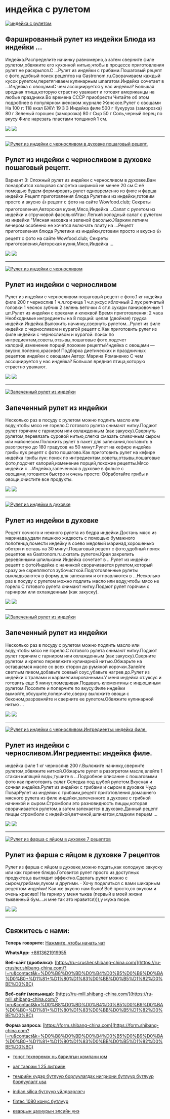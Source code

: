 # индейка с рулетом

<a href="https://swt.shibang-china.com/?l=ru&img&k=%D0%B8%D0%BD%D0%B4%D0%B5%D0%B9%D0%BA%D0%B0+%D1%81+%D1%80%D1%83%D0%BB%D0%B5%D1%82%D0%BE%D0%BC" target="_blank">![индейка с рулетом](http://static.shibang-china.com/all-800x300/20.jpg)</a>

## Фаршированный рулет из индейки Блюда из индейки …
Индейка.Распределите начинку равномерно,а затем сверните филе рулетом,обвяжите его кухонной нитью,чтобы в процессе приготовления рулет не раскрылся.С …Рулет из индейки с грибами.Пошаговый рецепт с фото,удобный поиск рецептов на Gastronom.ru.Сворачиваем каждый кусок рулетом,перетягиваем кулинарным шпагатом.Индейка сочетает в …Индейка с овощамиС чем ассоциируется у нас индейка? Большая вредная птица,которую страстно уважают и готовят американцы на любые праздники.Во времена СССР приобрести Читайте об этом подробнее в популярном женском журнале Женское.Рулет с овощами На 100 г: 118 ккал БЖУ: 19 3 3 Индейка филе 500 г Кукуруза (заморозка) 80 г Зеленый горошек (заморозка) 80 г Сыр 50 г Соль,черный перец по вкусу Филе нарезать пластами толщиной 1 см.


<a href="https://whatsapp.shibangsoft.com/WhatsApp.php" target="_blank" title="WhatsApp">![](http://static.shibang-china.com/icon/whatsapp.png)</a> <a href="https://swt.shibang-china.com/?l=ru&icon&k=%D0%B8%D0%BD%D0%B4%D0%B5%D0%B9%D0%BA%D0%B0+%D1%81+%D1%80%D1%83%D0%BB%D0%B5%D1%82%D0%BE%D0%BC" target="_blank">![](http://static.shibang-china.com/icon/chat-ru.png)</a>

---

<a href="https://swt.shibang-china.com/?l=ru&img&k=%D0%B8%D0%BD%D0%B4%D0%B5%D0%B9%D0%BA%D0%B0+%D1%81+%D1%80%D1%83%D0%BB%D0%B5%D1%82%D0%BE%D0%BC" target="_blank">![Рулет из индейки с черносливом в духовке пошаговый рецепт.](http://static.shibang-china.com/all-800x300/1257.jpg)</a>

## Рулет из индейки с черносливом в духовке пошаговый рецепт.
Вариант 3: Сложный рулет из индейки с черносливом в духовке.Вам понадобится холщовая салфетка шириной не менее 20 см.С её помощью будем формировать рулет одновременно из филе и фарша индейки.Рецепт приготовления блюда Рулетики из индейки,готовим просто и вкусно 👍 рецепт с фото на сайте Wowfood.club; Секреты приготовления,Авторская кухня,Мясо,Индейка …Салат с рулетом из индейки и стручковой фасольюИтак: Легкий холодный салат с рулетом из индейки &quot;Мясная находка и зеленой фасолью.Жарким летним вечером особенно не хочется включать плиту на …Рецепт приготовления блюда Рулетики из индейки,готовим просто и вкусно 👍 рецепт с фото на сайте Wowfood.club; Секреты приготовления,Авторская кухня,Мясо,Индейка …


<a href="https://whatsapp.shibangsoft.com/WhatsApp.php" target="_blank" title="WhatsApp">![](http://static.shibang-china.com/icon/whatsapp.png)</a> <a href="https://swt.shibang-china.com/?l=ru&icon&k=%D0%B8%D0%BD%D0%B4%D0%B5%D0%B9%D0%BA%D0%B0+%D1%81+%D1%80%D1%83%D0%BB%D0%B5%D1%82%D0%BE%D0%BC" target="_blank">![](http://static.shibang-china.com/icon/chat-ru.png)</a>

---

<a href="https://swt.shibang-china.com/?l=ru&img&k=%D0%B8%D0%BD%D0%B4%D0%B5%D0%B9%D0%BA%D0%B0+%D1%81+%D1%80%D1%83%D0%BB%D0%B5%D1%82%D0%BE%D0%BC" target="_blank">![Рулет из индейки с черносливом](http://static.shibang-china.com/all-800x300/62.jpg)</a>

## Рулет из индейки с черносливом
Рулет из индейки с черносливом пошаговый рецепт с фото.1 кг индейка филе 200 г чернослив 1 ч.л.горчица 1 ч.л.уксус яблочный 2 лук репчатый головки 1 чеснок зубчик 2 зелень веточки 4 ст.л.сухари панировочные 1 шт.Рулет из индейки с орехами и клюквой Время приготовления: 2 часа Необходимые ингредиенты на 8 порций: целая (двойная) грудка индейки.Индейка.Выложить начинку,свернуть рулетом…Рулет из филе индейки с черносливом и курагой рецепт с.Как приготовить рулет из филе индейки с черносливом и курагой: поиск по ингредиентам,советы,отзывы,пошаговые фото,подсчет калорий,изменение порций,похожие рецептыИндейка с овощами — вкусно,полезно,красиво! Подборка диетических и праздничных рецептов индейки с овощами Автор: Марина Романенко С чем ассоциируется у нас индейка? Большая вредная птица,которую страстно уважают.


<a href="https://whatsapp.shibangsoft.com/WhatsApp.php" target="_blank" title="WhatsApp">![](http://static.shibang-china.com/icon/whatsapp.png)</a> <a href="https://swt.shibang-china.com/?l=ru&icon&k=%D0%B8%D0%BD%D0%B4%D0%B5%D0%B9%D0%BA%D0%B0+%D1%81+%D1%80%D1%83%D0%BB%D0%B5%D1%82%D0%BE%D0%BC" target="_blank">![](http://static.shibang-china.com/icon/chat-ru.png)</a>

---

<a href="https://swt.shibang-china.com/?l=ru&img&k=%D0%B8%D0%BD%D0%B4%D0%B5%D0%B9%D0%BA%D0%B0+%D1%81+%D1%80%D1%83%D0%BB%D0%B5%D1%82%D0%BE%D0%BC" target="_blank">![Запеченный рулет из индейки](http://static.shibang-china.com/all-800x300/478.jpg)</a>

## Запеченный рулет из индейки
Несколько раз в посуду с рулетом можно подлить масло или воду,чтобы мясо не горело.С готового рулета снимают нитку.Подают рулет горячим с гарниром или охлажденным (как закуску).Свернуть рулетом,перевязать суровой нитью,слегка смазать сливочным сыром или майонезом.Положить рулет в пакет для запекания,поставить в разогретую до 180 градусов на 50 минут.Рулет на кефире индейка грибы лук рецепт с фото пошагово.Как приготовить рулет на кефире индейка грибы лук: поиск по ингредиентам,советы,отзывы,пошаговые фото,подсчет калорий,изменение порций,похожие рецепты.Мясо индейки с …Индейка,запеченная в духовке в фольге с овощами,готовится быстро и очень просто: Обработайте грибы и овощи,очистите все продукты.


<a href="https://whatsapp.shibangsoft.com/WhatsApp.php" target="_blank" title="WhatsApp">![](http://static.shibang-china.com/icon/whatsapp.png)</a> <a href="https://swt.shibang-china.com/?l=ru&icon&k=%D0%B8%D0%BD%D0%B4%D0%B5%D0%B9%D0%BA%D0%B0+%D1%81+%D1%80%D1%83%D0%BB%D0%B5%D1%82%D0%BE%D0%BC" target="_blank">![](http://static.shibang-china.com/icon/chat-ru.png)</a>

---

<a href="https://swt.shibang-china.com/?l=ru&img&k=%D0%B8%D0%BD%D0%B4%D0%B5%D0%B9%D0%BA%D0%B0+%D1%81+%D1%80%D1%83%D0%BB%D0%B5%D1%82%D0%BE%D0%BC" target="_blank">![Рулет из индейки в духовке](http://static.shibang-china.com/all-800x300/1472.jpg)</a>

## Рулет из индейки в духовке
Рецепт сочного и нежного рулета из бедра индейки.Достань мясо из маринада,удали лишнюю жидкость с помощью бумажного полотенца,помести индейку в соево медовый маринад,хорошенько оботри и оставь на 30 минут.Пошаговый рецепт с фото,удобный поиск рецептов на Gastronom.ru.скатать рулетом.Края закрепить деревянными шпильками.Индейка сочетает в …Рулет из индейки: рецепт с фотоИндейка с начинкой сворачивается рулетом,который сразу же скрепляются зубочисткой.Подготовленные рулеты выкладываются в форму для запекания и отправляются в …Несколько раз в посуду с рулетом можно подлить масло или воду,чтобы мясо не горело.С готового рулета снимают нитку.Подают рулет горячим с гарниром или охлажденным (как закуску).


<a href="https://whatsapp.shibangsoft.com/WhatsApp.php" target="_blank" title="WhatsApp">![](http://static.shibang-china.com/icon/whatsapp.png)</a> <a href="https://swt.shibang-china.com/?l=ru&icon&k=%D0%B8%D0%BD%D0%B4%D0%B5%D0%B9%D0%BA%D0%B0+%D1%81+%D1%80%D1%83%D0%BB%D0%B5%D1%82%D0%BE%D0%BC" target="_blank">![](http://static.shibang-china.com/icon/chat-ru.png)</a>

---

<a href="https://swt.shibang-china.com/?l=ru&img&k=%D0%B8%D0%BD%D0%B4%D0%B5%D0%B9%D0%BA%D0%B0+%D1%81+%D1%80%D1%83%D0%BB%D0%B5%D1%82%D0%BE%D0%BC" target="_blank">![Запеченный рулет из индейки](http://static.shibang-china.com/all-800x300/381.jpg)</a>

## Запеченный рулет из индейки
Несколько раз в посуду с рулетом можно подлить масло или воду,чтобы мясо не горело.С готового рулета снимают нитку.Подают рулет горячим с гарниром или охлажденным (как закуску).Сверните рулетом и крепко перевяжите кулинарной нитью.Обжарьте на оставшемся масле со всех сторон до румяной корочки.Залейте светлым пивом,добавьте соевый соус,убавьте нагрев до.Рулет из индейки с травами и карамелизированными.У меня индейка от.уксус и готовить еще 5 минут,помешивая.Подавать клементины с индюшиным рулетом.Посолите и поперчите по вкусу.Филе индейки вымойте,обсушите,поперчите,сверху выложите овощи с беконом,разровняйте и сверните ее рулетом.Обвяжите кулинарной нитью …


<a href="https://whatsapp.shibangsoft.com/WhatsApp.php" target="_blank" title="WhatsApp">![](http://static.shibang-china.com/icon/whatsapp.png)</a> <a href="https://swt.shibang-china.com/?l=ru&icon&k=%D0%B8%D0%BD%D0%B4%D0%B5%D0%B9%D0%BA%D0%B0+%D1%81+%D1%80%D1%83%D0%BB%D0%B5%D1%82%D0%BE%D0%BC" target="_blank">![](http://static.shibang-china.com/icon/chat-ru.png)</a>

---

<a href="https://swt.shibang-china.com/?l=ru&img&k=%D0%B8%D0%BD%D0%B4%D0%B5%D0%B9%D0%BA%D0%B0+%D1%81+%D1%80%D1%83%D0%BB%D0%B5%D1%82%D0%BE%D0%BC" target="_blank">![Рулет из индейки с черносливом.Ингредиенты: индейка филе.](http://static.shibang-china.com/all-800x300/910.jpg)</a>

## Рулет из индейки с черносливом.Ингредиенты: индейка филе.
индейка филе 1 кг чернослив 200 г.Выложите начинку,сверните рулетом,обвяжите ниткой.Обжарьте рулет в разогретом масле,влейте 1 стакан кипящей воды,тушите в …Подробное описание с пошаговыми фото как приготовить салат Селедка под шубой рулетом.Вкусная и сочная индейка.Рулет из индейки с грибами и сыром в духовке Чудо ПоварРулет из индейки с грибами,рецепт приготовления домашнего мясного рулета из филе индейки,запеченного в духовке с грибной начинкой и сыром.Стромболи это разновидность пиццы,которая сворачивается рулетом,а затем запекается в духовке.Данный рецепт пиццы стромболи с индейкой,ветчиной,шпинатом,сладким перцем …


<a href="https://whatsapp.shibangsoft.com/WhatsApp.php" target="_blank" title="WhatsApp">![](http://static.shibang-china.com/icon/whatsapp.png)</a> <a href="https://swt.shibang-china.com/?l=ru&icon&k=%D0%B8%D0%BD%D0%B4%D0%B5%D0%B9%D0%BA%D0%B0+%D1%81+%D1%80%D1%83%D0%BB%D0%B5%D1%82%D0%BE%D0%BC" target="_blank">![](http://static.shibang-china.com/icon/chat-ru.png)</a>

---

<a href="https://swt.shibang-china.com/?l=ru&img&k=%D0%B8%D0%BD%D0%B4%D0%B5%D0%B9%D0%BA%D0%B0+%D1%81+%D1%80%D1%83%D0%BB%D0%B5%D1%82%D0%BE%D0%BC" target="_blank">![Рулет из фарша с яйцом в духовке 7 рецептов](http://static.shibang-china.com/all-800x300/350.jpg)</a>

## Рулет из фарша с яйцом в духовке 7 рецептов
Рулет из фарша с яйцом в духовке,можно подать,как холодную закуску или как горячее блюдо.Готовится рулет просто из доступных продуктов,а выглядит эффектно.Сделать рулет можно с сыром,грибами,луком и другими.&nbsp;&#0183;&#32;Хочу поделиться с вами шикарным рецептом индейки! Как же вкусно нам было! Всё просто,со вкусом и очень красиво! На гарнир у меня тыква (первый в моей жизни тыквенный бум….и мне так это нравится))),у мужа пюре.

<a href="https://whatsapp.shibangsoft.com/WhatsApp.php" target="_blank" title="WhatsApp">![](http://static.shibang-china.com/icon/whatsapp.png)</a> <a href="https://swt.shibang-china.com/?l=ru&icon&k=%D0%B8%D0%BD%D0%B4%D0%B5%D0%B9%D0%BA%D0%B0+%D1%81+%D1%80%D1%83%D0%BB%D0%B5%D1%82%D0%BE%D0%BC" target="_blank">![](http://static.shibang-china.com/icon/chat-ru.png)</a>

---
## Свяжитесь с нами:

**Теперь говорите:** [Нажмите, чтобы начать чат](https://swt.shibang-china.com?l=ru&contact&k=%D0%B8%D0%BD%D0%B4%D0%B5%D0%B9%D0%BA%D0%B0+%D1%81+%D1%80%D1%83%D0%BB%D0%B5%D1%82%D0%BE%D0%BC)

**WhatsApp:**  [+8613621919955](https://whatsapp.shibangsoft.com/WhatsApp.php)

**Веб-сайт (дробилка):** [https://ru-crusher.shibang-china.com/](https://ru-crusher.shibang-china.com/?l=ru&contact&k=%D0%B8%D0%BD%D0%B4%D0%B5%D0%B9%D0%BA%D0%B0+%D1%81+%D1%80%D1%83%D0%BB%D0%B5%D1%82%D0%BE%D0%BC)

**Веб-сайт (мельница):** [https://ru-mill.shibang-china.com/](https://ru-mill.shibang-china.com/?l=ru&contact&k=%D0%B8%D0%BD%D0%B4%D0%B5%D0%B9%D0%BA%D0%B0+%D1%81+%D1%80%D1%83%D0%BB%D0%B5%D1%82%D0%BE%D0%BC)

**Форма запроса:** [https://form.shibang-china.com](https://form.shibang-china.com?l=ru&contact&k=%D0%B8%D0%BD%D0%B4%D0%B5%D0%B9%D0%BA%D0%B0+%D1%81+%D1%80%D1%83%D0%BB%D0%B5%D1%82%D0%BE%D0%BC)

* [тоног төхөөрөмж нь барилгын компани юм](../128/%D1%82%D0%BE%D0%BD%D0%BE%D0%B3%20%D1%82%D3%A9%D1%85%D3%A9%D3%A9%D1%80%D3%A9%D0%BC%D0%B6%20%D0%BD%D1%8C%20%D0%B1%D0%B0%D1%80%D0%B8%D0%BB%D0%B3%D1%8B%D0%BD%20%D0%BA%D0%BE%D0%BC%D0%BF%D0%B0%D0%BD%D0%B8%20%D1%8E%D0%BC.md)

* [хэт тээрэм 1 25 литрийн](../130/%D1%85%D1%8D%D1%82%20%D1%82%D1%8D%D1%8D%D1%80%D1%8D%D0%BC%201%2025%20%D0%BB%D0%B8%D1%82%D1%80%D0%B8%D0%B9%D0%BD.md)

* [төмрийн хүдэр бутлуур борлуулагдах нигриони бутлуур бутлуур борлуулалт usa](../126/%D1%82%D3%A9%D0%BC%D1%80%D0%B8%D0%B9%D0%BD%20%D1%85%D2%AF%D0%B4%D1%8D%D1%80%20%D0%B1%D1%83%D1%82%D0%BB%D1%83%D1%83%D1%80%20%D0%B1%D0%BE%D1%80%D0%BB%D1%83%D1%83%D0%BB%D0%B0%D0%B3%D0%B4%D0%B0%D1%85%20%D0%BD%D0%B8%D0%B3%D1%80%D0%B8%D0%BE%D0%BD%D0%B8%20%D0%B1%D1%83%D1%82%D0%BB%D1%83%D1%83%D1%80%20%D0%B1%D1%83%D1%82%D0%BB%D1%83%D1%83%D1%80%20%D0%B1%D0%BE%D1%80%D0%BB%D1%83%D1%83%D0%BB%D0%B0%D0%BB%D1%82%20usa.md)

* [indian silica бутлуур үйлдвэрлэгч](../128/indian%20silica%20%D0%B1%D1%83%D1%82%D0%BB%D1%83%D1%83%D1%80%20%D2%AF%D0%B9%D0%BB%D0%B4%D0%B2%D1%8D%D1%80%D0%BB%D1%8D%D0%B3%D1%87.md)

* [fintec 1080 конус бутлуур](../127/fintec%201080%20%D0%BA%D0%BE%D0%BD%D1%83%D1%81%20%D0%B1%D1%83%D1%82%D0%BB%D1%83%D1%83%D1%80.md)

* [кварцын цахиурын элсийн үнэ](../129/%D0%BA%D0%B2%D0%B0%D1%80%D1%86%D1%8B%D0%BD%20%D1%86%D0%B0%D1%85%D0%B8%D1%83%D1%80%D1%8B%D0%BD%20%D1%8D%D0%BB%D1%81%D0%B8%D0%B9%D0%BD%20%D2%AF%D0%BD%D1%8D.md)